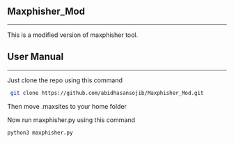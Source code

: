## Maxphisher_Mod
----
This is a modified version of maxphisher tool.

## User Manual 
----
Just clone the repo using this command  

``` bash
 git clone https://github.com/abidhasansojib/Maxphisher_Mod.git
```
Then move .maxsites to your home folder  

Now run maxphisher.py using this command 
```bash
python3 maxphisher.py
```
